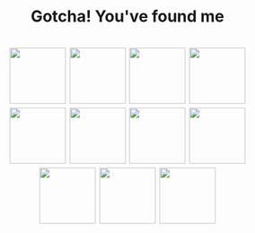 <h1 align="center">Gotcha! You've found me</h1>

<h1 align="center"> 
  <img src="https://archives.bulbagarden.net/media/upload/3/36/Spr_5b_448.png" height="100" width="100"/>
  <img src="https://archives.bulbagarden.net/media/upload/2/28/Spr_5b_159.png" height="100" width="100"/>
  <img src="https://archives.bulbagarden.net/media/upload/b/be/Spr_5b_376.png" height="100" width="100"/>
  <img src="https://archives.bulbagarden.net/media/upload/0/0b/Spr_5b_008.png" height="100" width="100"/>
  <img src="https://archives.bulbagarden.net/media/upload/9/90/Spr_5b_132_s.png" height="100" width="100"/>
  <img src="https://archives.bulbagarden.net/media/upload/4/46/Spr_5b2_054.png" height="100" width="100"/>
  <img src="https://archives.bulbagarden.net/media/upload/6/62/Spr_5b_061.png" height="100" width="100"/>
  
  <img src="https://archives.bulbagarden.net/media/upload/0/05/Spr_5b_155.png" height="100" width="100"/>
  <img src="https://archives.bulbagarden.net/media/upload/6/6d/Spr_5b_470.png" height="100" width="100"/>
  <img src="https://archives.bulbagarden.net/media/upload/4/40/Spr_5b_143.png" height="100" width="100"/>
  <img src="https://archives.bulbagarden.net/media/upload/1/19/Spr_5b_103.png" height="100" width="100"/>
<!--   <img src="https://archives.bulbagarden.net/media/upload/8/80/Spr_3f_122.png" height="100" width="100"/> -->
</h1>

